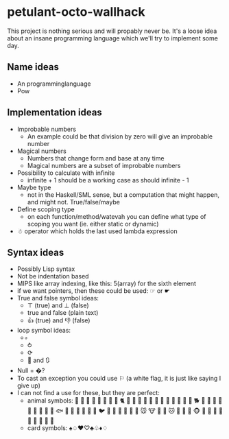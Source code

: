 petulant-octo-wallhack
======================
This project is nothing serious and will propably never be.
It's a loose idea about an insane programming language which we'll try to implement some day.

## Name ideas
- An programminglanguage
- Pow

## Implementation ideas
- Improbable numbers
    - An example could be that division by zero will give an improbable number
- Magical numbers
    - Numbers that change form and base at any time
    - Magical numbers are a subset of improbable numbers
- Possibility to calculate with infinite
    - infinite + 1 should be a working case as should infinite - 1
- Maybe type
    - not in the Haskell/SML sense, but a computation that might happen, and might not. True/false/maybe
- Define scoping type
    - on each function/method/watevah you can define what type of scoping you want (ie. either static or dynamic)
- ☃ operator which holds the last used lambda expression

## Syntax ideas
- Possibly Lisp syntax
- Not be indentation based
- MIPS like array indexing, like this: 5(array) for the sixth element
- if we want pointers, then these could be used: ☞ or ☛
- True and false symbol ideas:
    - ⊤ (true) and ⊥ (false)
    - true and false (plain text)
    - 👍 (true) and 👎 (false)
- loop symbol ideas:
    -  ⃙
    - ⥁
    - ⟳
    - 🔁 and 🔃
- Null = �?
- To cast an exception you could use ⚐ (a white flag, it is just like saying I give up)
- I can not find a use for these, but they are perfect:
    - animal symbols: 🐀 🐁 🐂 🐃 🐄 🐅 🐆 🐇 🐈 🐉 🐊 🐋 🐌 🐍 🐎 🐏 🐐 🐑 🐒 🐓 🐔 🐕 🐖 🐗 🐘 🐙 🐚 🐛 🐜 🐝 🐞 🐟 🐠 🐡 🐢 🐣 🐤 🐥 🐦 🐧 🐨 🐩 🐪 🐫 🐬 🐭 🐮 🐯 🐰 🐱 🐲 🐳 🐴 🐵 🐶 🐷 🐸 🐹 🐺 🐻 🐼 🐽 🐾
    - card symbols: ♠♤♥♡♣♧♦♢

